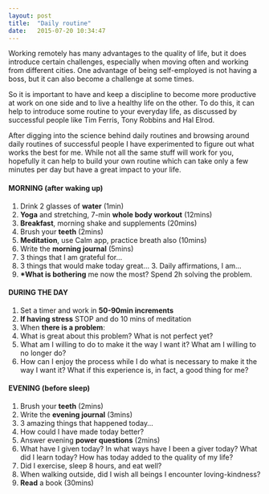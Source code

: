 ```yaml
---
layout: post
title:  "Daily routine"
date:   2015-07-20 10:34:47
---
```


Working remotely has many advantages to the quality of life, but it does introduce certain challenges, especially when moving often and working from different cities. One advantage of being self-employed is not having a boss, but it can also become a challenge at some times.

So it is important to have and keep a discipline to become more productive at work on one side and to live a healthy life on the other.
To do this, it can help to introduce some routine to your everyday life, as discussed by successful people like Tim Ferris, Tony Robbins and Hal Elrod.

After digging into the science behind daily routines and browsing around daily routines of successful people I have experimented to figure out what works the best for me. While not all the same stuff will work for you, hopefully it can help to build your own routine which can take only a few minutes per day but have a great impact to your life.

#### MORNING (after waking up)
1.	 Drink 2 glasses of **water** (1min)
2.	 **Yoga** and stretching, 7-min **whole body workout**  (12mins)
3.	 **Breakfast**, morning shake and supplements (20mins)
4.	 Brush your **teeth** (2mins)
5.	 **Meditation**, use Calm app, practice breath also (10mins)
6.	 Write the **morning journal** (5mins)
  1. 3 things that I am grateful for…
  2. 3 things that would make today great…
	3. Daily affirmations, I am…
7.	 **\*What is bothering** me now the most? Spend 2h solving the problem.

#### DURING THE DAY
1.	 Set a timer and work in **50-90min increments**
2.	 **If having stress** STOP and do 10 mins of meditation
3.	 When **there is a problem**:
  1. What is great about this problem? What is not perfect yet?
  2.	What am I willing to do to make it the way I want it? What am I willing to no longer do?
  3.	How can I enjoy the process while I do what is necessary to make it the way I want it? What if this experience is, in fact, a good thing for me?

#### EVENING (before sleep)
1.	 Brush your **teeth** (2mins)
2.	 Write the **evening journal** (3mins)
  1.	3 amazing things that happened today…
  2.	How could I have made today better?
3. Answer evening **power questions** (2mins)
  1.	What have I given today? In what ways have I been a giver today? What did I learn today? How has today added to the quality of my life?
  2.	Did I exercise, sleep 8 hours, and eat well?
  3.	When walking outside, did I wish all beings I encounter loving-kindness?
4.	 **Read** a book (30mins)
